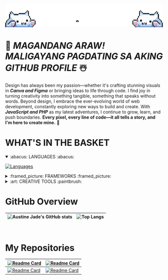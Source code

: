 <div align="center">

![Header](assets/header.gif)

</div>

# :rainbow: **_MAGANDANG ARAW! MALIGAYANG PAGDATING SA AKING GITHUB PROFILE_** :snowman_with_snow:
Design has always been my passion—whether it's crafting stunning visuals in ***Canva and Figma*** or bringing ideas to life through code. I find joy in turning creativity into something tangible, something that speaks without words. Beyond design, I embrace the ever-evolving world of web development, constantly exploring new ways to build and create. With ***JavaScript and PHP*** as my latest adventures, I continue to grow, learn, and push boundaries. **Every pixel, every line of code—it all tells a story, and I'm here to create mine.** :star2:

# WHAT'S IN THE BASKET

<details open>

<summary> :abacus: LANGUAGES :abacus: </summary>

[![Languages](https://skillicons.dev/icons?i=js,html,css,c,cpp,java,python,php,mysql)](https://skillicons.dev)

</details>

<details>

<summary> :framed_picture: FRAMEWORKS :framed_picture: </summary>

[![Frameworks](https://skillicons.dev/icons?i=bootstrap,dotnet)](https://skillicons.dev)

</details>

<details>

<summary> :art: CREATIVE TOOLS :paintbrush: </summary>

[![Design Tools](https://skillicons.dev/icons?i=figma,ps,pr,ae)](https://skillicons.dev)
![Canva](https://img.shields.io/badge/canva-020202?style=for-the-badge&logo=Canva)

</details>

<!-- My GitHub Stats -->
# GitHub Overview
<div align="center">
  
| ![Austine Jade's GitHub stats](https://github-readme-stats.vercel.app/api?username=AJBernardo&show_icons=true&theme=date_night&custom_title=My%20GitHub%20Stats&v=5) | ![Top Langs](https://github-readme-stats.vercel.app/api/top-langs/?username=AJBernardo&layout=compact&theme=date_night&card_width=467&v=5) |
| ------------- | ------------- |

</div>

<br> 

<!-- My Repositories -->
# My Repositories
<div align="center">

| [![Readme Card](https://github-readme-stats.vercel.app/api/pin/?username=AJBernardo&repo=AJBernardo.github.io&theme=date_night&v=5)](https://github.com/AJBernardo/AJBernardo.github.io) | [![Readme Card](https://github-readme-stats.vercel.app/api/pin/?username=AJBernardo&repo=WD-BE&theme=date_night&v=5)](https://github.com/AJBernardo/WD-BE) |
| ------------- | ------------- |
| [![Readme Card](https://github-readme-stats.vercel.app/api/pin/?username=AJBernardo&repo=Database-Administration&theme=date_night&v=5)](https://github.com/AJBernardo/Database-Administration) | [![Readme Card](https://github-readme-stats.vercel.app/api/pin/?username=AJBernardo&repo=Java-World&theme=date_night&v=5)](https://github.com/AJBernardo/Java-World) |

</div>
